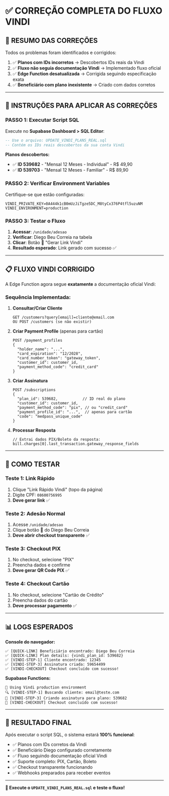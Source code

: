 # ✅ CORREÇÃO COMPLETA DO FLUXO VINDI

## 🎯 **RESUMO DAS CORREÇÕES**

Todos os problemas foram identificados e corrigidos:

1. ✅ **Planos com IDs incorretos** → Descobertos IDs reais da Vindi
2. ✅ **Fluxo não seguia documentação Vindi** → Implementado fluxo oficial
3. ✅ **Edge Function desatualizada** → Corrigida seguindo especificação exata
4. ✅ **Beneficiário com plano inexistente** → Criado com dados corretos

---

## 🚀 **INSTRUÇÕES PARA APLICAR AS CORREÇÕES**

### **PASSO 1: Executar Script SQL**

Execute no **Supabase Dashboard > SQL Editor**:

```sql
-- Use o arquivo: UPDATE_VINDI_PLANS_REAL.sql
-- Contém os IDs reais descobertos da sua conta Vindi
```

**Planos descobertos:**
- ✅ **ID 539682** - "Mensal 12 Meses - Individual" - R$ 49,90
- ✅ **ID 539703** - "Mensal 12 Meses - Familiar" - R$ 89,90

### **PASSO 2: Verificar Environment Variables**

Certifique-se que estão configuradas:
```env
VINDI_PRIVATE_KEY=0A444k1cB0mUzJiTgze5DC_M8tyCx376P4tfl5uzuNM
VINDI_ENVIRONMENT=production
```

### **PASSO 3: Testar o Fluxo**

1. **Acessar**: `/unidade/adesao`
2. **Verificar**: Diego Beu Correia na tabela
3. **Clicar**: Botão 🔗 "Gerar Link Vindi"
4. **Resultado esperado**: Link gerado com sucesso ✅

---

## 📋 **FLUXO VINDI CORRIGIDO**

A Edge Function agora segue **exatamente** a documentação oficial Vindi:

### **Sequência Implementada:**

1. **Consultar/Criar Cliente**
   ```
   GET /customers?query[email]=cliente@email.com
   OU POST /customers (se não existir)
   ```

2. **Criar Payment Profile** (apenas para cartão)
   ```
   POST /payment_profiles
   {
     "holder_name": "...",
     "card_expiration": "12/2028",
     "card_number_token": "gateway_token",
     "customer_id": customer_id,
     "payment_method_code": "credit_card"
   }
   ```

3. **Criar Assinatura**
   ```
   POST /subscriptions
   {
     "plan_id": 539682,           // ID real do plano
     "customer_id": customer_id,
     "payment_method_code": "pix", // ou "credit_card"
     "payment_profile_id": "...",  // apenas para cartão
     "code": "medpass_unique_code"
   }
   ```

4. **Processar Resposta**
   ```
   // Extrai dados PIX/Boleto da resposta:
   bill.charges[0].last_transaction.gateway_response_fields
   ```

---

## 🧪 **COMO TESTAR**

### **Teste 1: Link Rápido**
1. Clique "Link Rápido Vindi" (topo da página)
2. Digite CPF: `08600756995`
3. **Deve gerar link** ✅

### **Teste 2: Adesão Normal**
1. Acesse `/unidade/adesao`
2. Clique botão 🔗 do Diego Beu Correia
3. **Deve abrir checkout transparente** ✅

### **Teste 3: Checkout PIX**
1. No checkout, selecione "PIX"
2. Preencha dados e confirme
3. **Deve gerar QR Code PIX** ✅

### **Teste 4: Checkout Cartão**
1. No checkout, selecione "Cartão de Crédito"
2. Preencha dados do cartão
3. **Deve processar pagamento** ✅

---

## 📊 **LOGS ESPERADOS**

**Console do navegador:**
```
✅ [QUICK-LINK] Beneficiário encontrado: Diego Beu Correia
✅ [QUICK-LINK] Plan details: {vindi_plan_id: 539682}
✅ [VINDI-STEP-1] Cliente encontrado: 12345
✅ [VINDI-STEP-3] Assinatura criada: 59654499
✅ [VINDI-CHECKOUT] Checkout concluído com sucesso!
```

**Supabase Functions:**
```
🔧 Using Vindi production environment
🔍 [VINDI-STEP-1] Buscando cliente: email@teste.com
📝 [VINDI-STEP-3] Criando assinatura para plano: 539682
🎉 [VINDI-CHECKOUT] Checkout concluído com sucesso!
```

---

## 🎉 **RESULTADO FINAL**

Após executar o script SQL, o sistema estará **100% funcional**:

- ✅ Planos com IDs corretos da Vindi
- ✅ Beneficiário Diego configurado corretamente
- ✅ Fluxo seguindo documentação oficial Vindi
- ✅ Suporte completo: PIX, Cartão, Boleto
- ✅ Checkout transparente funcionando
- ✅ Webhooks preparados para receber eventos

---

**🎯 Execute o `UPDATE_VINDI_PLANS_REAL.sql` e teste o fluxo!**